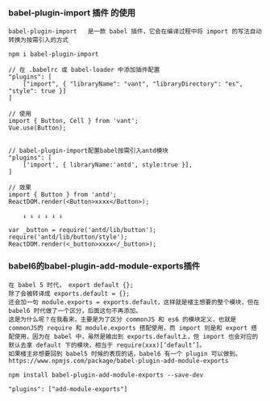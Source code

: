 ### babel-plugin-import 插件 的使用
    babel-plugin-import   是一款 babel 插件，它会在编译过程中将 import 的写法自动转换为按需引入的方式
    
    npm i babel-plugin-import
    
    // 在 .babelrc 或 babel-loader 中添加插件配置
    "plugins": [
        ["import", { "libraryName": "vant", "libraryDirectory": "es", "style": true }]
    ]

    // 使用
    import { Button, Cell } from 'vant';
    Vue.use(Button);


    // babel-plugin-import配置babel按需引入antd模块
    "plugins": [
        ['import', { libraryName:'antd', style:true }],
    ]

    // 效果
    import { Button } from 'antd';
    ReactDOM.render(<Button>xxxx</Button>);
    
        ↓ ↓ ↓ ↓ ↓ ↓
    
    var _button = require('antd/lib/button');
    require('antd/lib/button/style');
    ReactDOM.render(<_button>xxxx</_button>);


### babel6的babel-plugin-add-module-exports插件
    在 babel 5 时代， export default {}; 
    除了会被转译成 exports.default = {};
    还会加一句 module.exports = exports.default，这样就是楼主想要的整个模块，但在 babel6 时代做了一个区分，后面这句不再添加。
    这是为什么呢？在我看来，主要是为了区分 commonJS 和 es6 的模块定义，也就是 commonJS的 require 和 module.exports 搭配使用，而 import 则是和 export 搭配使用，因为在 babel 中，虽然是输出到 exports.default上，但 import 也会对应的默认去拿 default 下的模块，相当于 require(xxx)[‘default’]。
    如果楼主非想要回到 babel5 时候的表现的话，babel6 有一个 plugin 可以做到。
    https://www.npmjs.com/package/babel-plugin-add-module-exports    

    npm install babel-plugin-add-module-exports --save-dev

    "plugins": ["add-module-exports"]